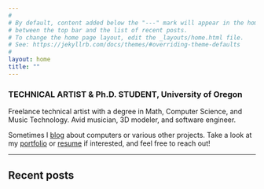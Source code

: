 ```yaml
---
#
# By default, content added below the "---" mark will appear in the home page
# between the top bar and the list of recent posts.
# To change the home page layout, edit the _layouts/home.html file.
# See: https://jekyllrb.com/docs/themes/#overriding-theme-defaults
#
layout: home
title: ""
---
```


### **TECHNICAL ARTIST & Ph.D. STUDENT, University of Oregon**  

Freelance technical artist with a degree in Math, Computer Science, and Music Technology. 
Avid musician, 3D modeler, and software engineer.  

Sometimes I [blog](/blog/) about computers or various other projects. Take a look at my [portfolio](/portfolio) or [resume](/resume) if interested, and feel free to reach out!

--------

## Recent posts
